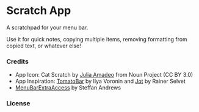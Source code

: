 # Scratch App
A scratchpad for your menu bar. 

Use it for quick notes, copying multiple items, removing formatting from copied text, or whatever else!

### Credits
- App Icon: Cat Scratch by [Julia Amadeo](https://thenounproject.com/browse/icons/term/cat-scratch/) from Noun Project (CC BY 3.0)
- App Inspiration: [TomatoBar](github.com/ivoronin/tomatobar/) by Ilya Voronin and [Jot](https://github.com/tiivik/Jot) by Rainer Selvet
- [MenuBarExtraAccess](github.com/orchetect/menubarextraaccess) by Steffan Andrews

### License
